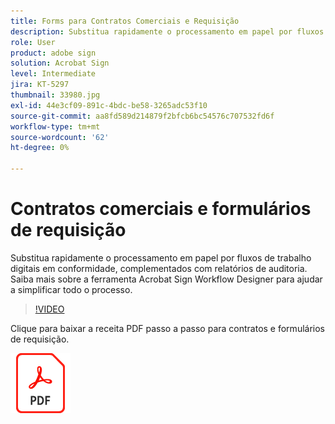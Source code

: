 ```yaml
---
title: Forms para Contratos Comerciais e Requisição
description: Substitua rapidamente o processamento em papel por fluxos de trabalho digitais em conformidade, complementados com relatórios de auditoria
role: User
product: adobe sign
solution: Acrobat Sign
level: Intermediate
jira: KT-5297
thumbnail: 33980.jpg
exl-id: 44e3cf09-891c-4bdc-be58-3265adc53f10
source-git-commit: aa8fd589d214879f2bfcb6bc54576c707532fd6f
workflow-type: tm+mt
source-wordcount: '62'
ht-degree: 0%

---
```


# Contratos comerciais e formulários de requisição

Substitua rapidamente o processamento em papel por fluxos de trabalho digitais em conformidade, complementados com relatórios de auditoria. Saiba mais sobre a ferramenta Acrobat Sign Workflow Designer para ajudar a simplificar todo o processo.

>[!VIDEO](https://video.tv.adobe.com/v/33980?quality=12&learn=on&hidetitle=true)

Clique para baixar a receita PDF passo a passo para contratos e formulários de requisição.

[![Baixar a Receita PDF](../assets/acrobat_PDF_96.png)](../assets/adobe-sign_set_up_a_workflow_use_case.pdf)
